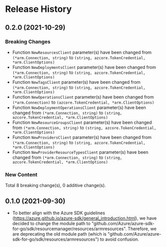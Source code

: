 # Release History

## 0.2.0 (2021-10-29)
### Breaking Changes

- Function `NewResourcesClient` parameter(s) have been changed from `(*arm.Connection, string)` to `(string, azcore.TokenCredential, *arm.ClientOptions)`
- Function `NewDeploymentsClient` parameter(s) have been changed from `(*arm.Connection, string)` to `(string, azcore.TokenCredential, *arm.ClientOptions)`
- Function `NewTagsClient` parameter(s) have been changed from `(*arm.Connection, string)` to `(string, azcore.TokenCredential, *arm.ClientOptions)`
- Function `NewOperationsClient` parameter(s) have been changed from `(*arm.Connection)` to `(azcore.TokenCredential, *arm.ClientOptions)`
- Function `NewDeploymentOperationsClient` parameter(s) have been changed from `(*arm.Connection, string)` to `(string, azcore.TokenCredential, *arm.ClientOptions)`
- Function `NewResourceGroupsClient` parameter(s) have been changed from `(*arm.Connection, string)` to `(string, azcore.TokenCredential, *arm.ClientOptions)`
- Function `NewProvidersClient` parameter(s) have been changed from `(*arm.Connection, string)` to `(string, azcore.TokenCredential, *arm.ClientOptions)`
- Function `NewProviderResourceTypesClient` parameter(s) have been changed from `(*arm.Connection, string)` to `(string, azcore.TokenCredential, *arm.ClientOptions)`

### New Content


Total 8 breaking change(s), 0 additive change(s).


## 0.1.0 (2021-09-30)
- To better align with the Azure SDK guidelines (https://azure.github.io/azure-sdk/general_introduction.html), we have decided to change the module path to "github.com/Azure/azure-sdk-for-go/sdk/resourcemanager/resources/armresources". Therefore, we are deprecating the old module path (which is "github.com/Azure/azure-sdk-for-go/sdk/resources/armresources") to avoid confusion. 